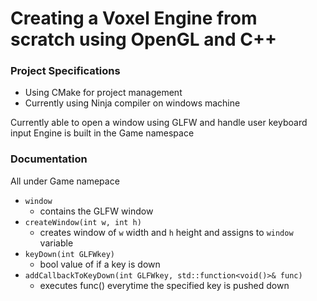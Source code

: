 # Creating a Voxel Engine from scratch using OpenGL and C++
### Project Specifications
- Using CMake for project management
- Currently using Ninja compiler on windows machine


Currently able to open a window using GLFW and handle user keyboard input
Engine is built in the Game namespace

### Documentation
All under Game namepace
- `window`
  - contains the GLFW window
- `createWindow(int w, int h)`
  - creates window of `w` width and `h` height and assigns to `window` variable
- `keyDown(int GLFWkey)`
  - bool value of if a key is down
- `addCallbackToKeyDown(int GLFWkey, std::function<void()>& func)`
  - executes func() everytime the specified key is pushed down
